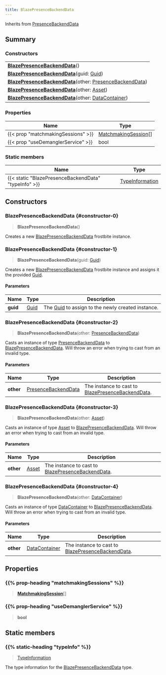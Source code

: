 ```yaml
---
title: BlazePresenceBackendData
---
```


Inherits from 
[PresenceBackendData](/vext/ref/fb/presencebackenddata)

## Summary
### Constructors
| |
| ----------- |
| **[BlazePresenceBackendData](#constructor-0)**() |
| **[BlazePresenceBackendData](#constructor-1)**(guid: [Guid](/vext/ref/shared/class/guid)) |
| **[BlazePresenceBackendData](#constructor-2)**(other: [PresenceBackendData](/vext/ref/fb/presencebackenddata)) |
| **[BlazePresenceBackendData](#constructor-3)**(other: [Asset](/vext/ref/fb/asset)) |
| **[BlazePresenceBackendData](#constructor-4)**(other: [DataContainer](/vext/ref/shared/class/datacontainer)) |

### Properties
| Name | Type |
| ---- | ---- |
| {{< prop "matchmakingSessions" >}} | [MatchmakingSession](/vext/ref/fb/matchmakingsession)[] |
| {{< prop "useDemanglerService" >}} | bool |

### Static members
| Name | Type |
| ---- | ---- |
| {{< static "BlazePresenceBackendData" "typeInfo" >}} | [TypeInformation](/vext/ref/shared/class/typeinformation) |

## Constructors
### BlazePresenceBackendData {#constructor-0}
> **BlazePresenceBackendData**()

Creates a new [BlazePresenceBackendData](/vext/ref/fb/blazepresencebackenddata) frostbite instance.

### BlazePresenceBackendData {#constructor-1}
> **BlazePresenceBackendData**(guid: [Guid](/vext/ref/shared/class/guid))

Creates a new [BlazePresenceBackendData](/vext/ref/fb/blazepresencebackenddata) frostbite instance and assigns it the provided [Guid](/vext/ref/shared/class/guid).

#### Parameters
| Name | Type | Description |
| ---- | ---- | ----------- |
| **guid** | [Guid](/vext/ref/shared/class/guid) | The [Guid](/vext/ref/shared/class/guid) to assign to the newly created instance. |

### BlazePresenceBackendData {#constructor-2}
> **BlazePresenceBackendData**(other: [PresenceBackendData](/vext/ref/fb/presencebackenddata))

Casts an instance of type [PresenceBackendData](/vext/ref/fb/presencebackenddata) to [BlazePresenceBackendData](/vext/ref/fb/blazepresencebackenddata). Will throw an error when trying to cast from an invalid type.

#### Parameters
| Name | Type | Description |
| ---- | ---- | ----------- |
| **other** | [PresenceBackendData](/vext/ref/fb/presencebackenddata) | The instance to cast to [BlazePresenceBackendData](/vext/ref/fb/blazepresencebackenddata). |

### BlazePresenceBackendData {#constructor-3}
> **BlazePresenceBackendData**(other: [Asset](/vext/ref/fb/asset))

Casts an instance of type [Asset](/vext/ref/fb/asset) to [BlazePresenceBackendData](/vext/ref/fb/blazepresencebackenddata). Will throw an error when trying to cast from an invalid type.

#### Parameters
| Name | Type | Description |
| ---- | ---- | ----------- |
| **other** | [Asset](/vext/ref/fb/asset) | The instance to cast to [BlazePresenceBackendData](/vext/ref/fb/blazepresencebackenddata). |

### BlazePresenceBackendData {#constructor-4}
> **BlazePresenceBackendData**(other: [DataContainer](/vext/ref/shared/class/datacontainer))

Casts an instance of type [DataContainer](/vext/ref/shared/class/datacontainer) to [BlazePresenceBackendData](/vext/ref/fb/blazepresencebackenddata). Will throw an error when trying to cast from an invalid type.

#### Parameters
| Name | Type | Description |
| ---- | ---- | ----------- |
| **other** | [DataContainer](/vext/ref/shared/class/datacontainer) | The instance to cast to [BlazePresenceBackendData](/vext/ref/fb/blazepresencebackenddata). |

## Properties
### {{% prop-heading "matchmakingSessions" %}}
> **[MatchmakingSession](/vext/ref/fb/matchmakingsession)**[]

### {{% prop-heading "useDemanglerService" %}}
> **bool**

## Static members
### {{% static-heading "typeInfo" %}}
> [TypeInformation](/vext/ref/shared/class/typeinformation)

The type information for the [BlazePresenceBackendData](/vext/ref/fb/blazepresencebackenddata) type.

